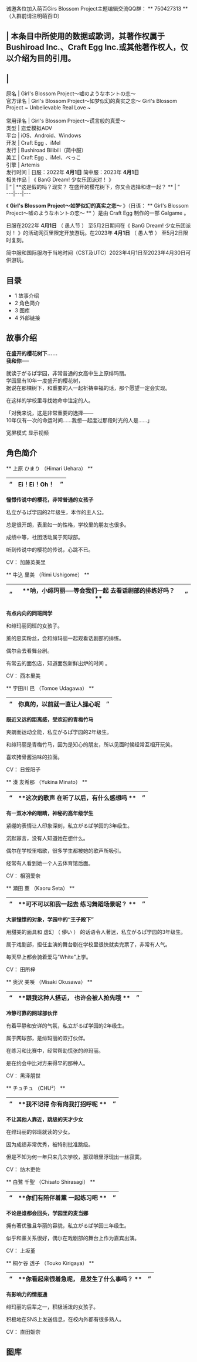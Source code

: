 诚邀各位加入萌百Girs Blossom Project主题编辑交流QQ群： ** 750427313  ** （入群前请注明萌百ID）

|  本条目中所使用的数据或歌词，其著作权属于Bushiroad Inc.、Craft Egg Inc.或其他著作权人，仅以介绍为目的引用。  
---  
  
|  
---  
原名  |  Girl's Blossom Project〜嘘のようなホントの恋〜   
官方译名  |  Girl's Blossom Project～如梦似幻的真实之恋～  Girl's Blossom Project ~ Unbelievable Real Love ~ </br>  
常用译名  |  Girl's Blossom Project～谎言般的真爱～   
类型  |  恋爱模拟ADV   
平台  |  iOS、Android、Windows   
开发  |  Craft Egg  、iMel   
发行  |  Bushiroad  Bilibili（简中服）   
美工  |  Craft Egg  、iMel、べっこ   
引擎  |  Artemis   
发行时间  |  日服：2022年 **4月1日** 简中服：2023年 **4月1日**  
相关作品  |  《  BanG Dream! 少女乐团派对！  》   
|  “  |  **这是假的吗？现实？ 在盛开的樱花树下，你又会选择和谁一起？ ** |  ”   
---|---|---  
  
《 **Girl's Blossom Project～如梦似幻的真实之恋～** 》（日语： ** Girl's Blossom
Project〜嘘のようなホントの恋〜  ** ）是由  Craft Egg  制作的一部  Galgame  。

日服在2022年  **4月1日** （  愚人节  ）  至5月2日期间在《  BanG Dream! 少女乐团派对！
》的活动网页里限定开放游玩。在2023年  **4月1日** （  愚人节  ）  至5月2日限时复刻。

简中服和国际服均于当地时间（CST及UTC）2023年4月1日至2023年4月30日可供游玩。

##  目录

  * 1  故事介绍 
  * 2  角色简介 
  * 3  图库 
  * 4  外部链接 

##  故事介绍

**在盛开的樱花树下……**  
**我和你──**

就读于がるぱ学园，非常普通的女高中生上原绯玛丽。  
学园里有10年一度盛开的樱花树，  
据说在那棵树下，和重要的人一起祈祷幸福的话，那个愿望一定会实现。

在这样的学校里寻找她命中注定的人。

「对我来说，这是非常重要的选择——  
10年仅有一次的命运时间……我想一起度过那段时光的人是......」

宽屏模式  显示视频

##  角色简介

** 上原 ひまり  （Himari Uehara） **

|  “  |  **Ei！Ei！Oh！** |  ”   
---|---|---  
  
**憧憬传说中的樱花，非常普通的女孩子**

私立がるぱ学园的2年级生，本作的主人公。

总是很开朗，表里如一的性格，学校里的朋友也很多。

成绩中等，社团活动属于网球部。

听到传说中的樱花的传说，心跳不已。

CV：  加藤英美里

** 牛込 里美  （Rimi Ushigome） **

|  “  |  **呐，小绯玛丽──等会我们一起 去看话剧部的排练好吗？ ** |  ”   
---|---|---  
  
**有点内向的同班同学**

和绯玛丽同班的女孩子。

薰的忠实粉丝，会和绯玛丽一起观看话剧部的排练。

偶尔会去看舞台剧。

有常去的面包店，知道面包新鲜出炉的时间 。

CV：  西本里美

** 宇田川 巴  （Tomoe Udagawa） **

|  “  |  **你真的，以前就一直让人操心呢** |  ”   
---|---|---  
  
**既近又远的距离感，受欢迎的青梅竹马**

爽朗而运动全能，私立がるぱ学园的2年级生。

和绯玛丽是青梅竹马，因为是知心的朋友，所以见面时候经常互相开玩笑。

喜欢猪骨酱油味的拉面。

CV：  日笠阳子

** 湊 友希那  （Yukina Minato） **

|  “  |  **这次的歌声 在听了以后，有什么感想吗 ** |  ”   
---|---|---  
  
**有一双冰冷的眼睛，神秘的高年级学生**

紧绷的表情让人印象深刻，私立がるぱ学园的3年级生。

沉默寡言，没有人知道她在想什么。

偶尔在学校里唱歌，很多学生都被她的歌声所吸引。

经常有人看到她一个人去体育馆后面。

CV：  相羽爱奈

** 瀬田 薫  （Kaoru Seta） **

|  “  |  **可不可以和我一起去 练习舞蹈场景呢？ ** |  ”   
---|---|---  
  
**大家憧憬的对象，学园中的“王子殿下”**

用甜美的面具和  虚幻  （  儚い  ）  的话语令人著迷，私立がるぱ学园的3年级生。

属于戏剧部，担任主演的舞台剧在学校里很快就卖完票了，非常有人气。

每天早上都会骑着爱马“White”上学。

CV：  田所梓

** 奥沢 美咲  （Misaki Okusawa） **

|  “  |  **跟我这种人搭话， 也许会被人抢先哦 ** |  ”   
---|---|---  
  
**冷静可靠的网球部伙伴**

有着平静和安详的气氛，私立がるぱ学园的2年级生。

属于网球部，是绯玛丽的双打伙伴。

在练习和比赛中，经常帮助慌张的绯玛丽。

是在约会中比对方来得早的那种人。

CV：  黑泽朋世

** チュチュ  （CHU²） **

|  “  |  **我不记得 你有向我打招呼呢 ** |  ”   
---|---|---  
  
**不让其他人靠近，跳级的天才少女**

在绯玛丽的邻班就读的少女。

因为成绩非常优秀，被特别批准跳级。

但是不知为何一年只来几次学校，那双眼里浮现出一丝寂寞。

CV：  纺木吏佐

** 白鷺 千聖  （Chisato Shirasagi） **

|  “  |  **你们有陪伴着薰 一起练习吧 ** |  ”   
---|---|---  
  
**不论是谁都会回头，学园里的麦当娜**

拥有著优雅且华丽的容貌，私立がるぱ学园三年级生。

似乎和薰关系很好，偶尔在戏剧部的舞台上作为嘉宾出演。

CV：  上坂堇

** 桐ケ谷 透子  （Touko Kirigaya） **

|  “  |  **你看起来很着急呢， 是发生了什么事吗？ ** |  ”   
---|---|---  
  
**有影响力的情报通**

绯玛丽的后辈之一，积极活泼的女孩子。

积极地在SNS上发送信息，在校内外都有很多熟人。

CV：  直田姬奈

##  图库